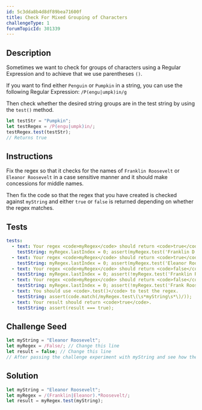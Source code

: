```yaml
---
id: 5c3dda8b4d8df89bea71600f
title: Check For Mixed Grouping of Characters
challengeType: 1
forumTopicId: 301339
---
```


## Description

<section id='description'>

Sometimes we want to check for groups of characters using a Regular Expression and to achieve that we use parentheses `()`.

If you want to find either `Penguin` or `Pumpkin` in a string, you can use the following Regular Expression: `/P(engu|umpk)in/g`

Then check whether the desired string groups are in the test string by using the `test()` method.

```js
let testStr = "Pumpkin";
let testRegex = /P(engu|umpk)in/;
testRegex.test(testStr);
// Returns true
```

</section>

## Instructions

<section id='instructions'>

Fix the regex so that it checks for the names of `Franklin Roosevelt` or `Eleanor Roosevelt` in a case sensitive manner and it should make concessions for middle names.

Then fix the code so that the regex that you have created is checked against `myString` and either `true` or `false` is returned depending on whether the regex matches.

</section>

## Tests

<section id='tests'>

```yml
tests:
  - text: Your regex <code>myRegex</code> should return <code>true</code> for the string <code>Franklin D. Roosevelt</code>
    testString: myRegex.lastIndex = 0; assert(myRegex.test('Franklin D. Roosevelt'));
  - text: Your regex <code>myRegex</code> should return <code>true</code> for the string <code>Eleanor Roosevelt</code>
    testString: myRegex.lastIndex = 0; assert(myRegex.test('Eleanor Roosevelt'));
  - text: Your regex <code>myRegex</code> should return <code>false</code> for the string <code>Franklin Rosevelt</code>
    testString: myRegex.lastIndex = 0; assert(!myRegex.test('Franklin Rosevelt'));
  - text: Your regex <code>myRegex</code> should return <code>false</code> for the string <code>Frank Roosevelt</code>
    testString: myRegex.lastIndex = 0; assert(!myRegex.test('Frank Roosevelt'));
  - text: You should use <code>.test()</code> to test the regex.
    testString: assert(code.match(/myRegex.test\(\s*myString\s*\)/));
  - text: Your result should return <code>true</code>.
    testString: assert(result === true);
```

</section>

## Challenge Seed

<section id='challengeSeed'>

<div id='js-seed'>

```js
let myString = "Eleanor Roosevelt";
let myRegex = /False/; // Change this line
let result = false; // Change this line
// After passing the challenge experiment with myString and see how the grouping works
```

</div>

</section>

## Solution

<section id='solution'>

```js
let myString = "Eleanor Roosevelt";
let myRegex = /(Franklin|Eleanor).*Roosevelt/;
let result = myRegex.test(myString);
```

</section>
